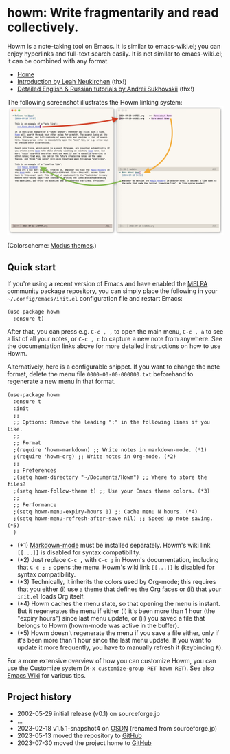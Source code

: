 # howm: Write fragmentarily and read collectively.

Howm is a note-taking tool on Emacs. It is similar to emacs-wiki.el; you can enjoy hyperlinks and full-text search easily. It is not similar to emacs-wiki.el; it can be combined with any format.

* [Home](https://kaorahi.github.io/howm/)
* [Introduction by Leah Neukirchen](https://leahneukirchen.org/blog/archive/2022/03/note-taking-in-emacs-with-howm.html) (thx!)
* [Detailed English & Russian tutorials by Andrei Sukhovskii](https://github.com/Emacs101/howm-manual) (thx!)
<!-- * [1-minute introduction on YouTube under Emacs Elements channel](https://www.youtube.com/watch?v=cCflzhDelvg) (unavailable? [2024-09-07]) -->

The following screenshot illustrates the Howm linking system:
![screenshot](doc/screenshot.png)

(Colorscheme: [Modus themes](https://protesilaos.com/emacs/modus-themes#h:7ea8fa66-1cd8-47b0-92b4-9998a3068f85).)

## Quick start

If you're using a recent version of Emacs and have enabled the [MELPA](https://melpa.org/) community package repository, you can simply place the following in your `~/.config/emacs/init.el` configuration file and restart Emacs:

```emacs-lisp
(use-package howm
  :ensure t)
```

After that, you can press e.g. `C-c , ,` to open the main menu, `C-c , a` to see a list of all your notes, or `C-c , c` to capture a new note from anywhere. See the documentation links above for more detailed instructions on how to use Howm.

Alternatively, here is a configurable snippet. If you want to change the note format, delete the menu file `0000-00-00-000000.txt` beforehand to regenerate a new menu in that format.

```emacs-lisp
(use-package howm
  :ensure t
  :init
  ;; 
  ;; Options: Remove the leading ";" in the following lines if you like.
  ;; 
  ;; Format
  ;(require 'howm-markdown) ;; Write notes in markdown-mode. (*1)
  ;(require 'howm-org) ;; Write notes in Org-mode. (*2)
  ;; 
  ;; Preferences
  ;(setq howm-directory "~/Documents/Howm") ;; Where to store the files?
  ;(setq howm-follow-theme t) ;; Use your Emacs theme colors. (*3)
  ;; 
  ;; Performance
  ;(setq howm-menu-expiry-hours 1) ;; Cache menu N hours. (*4)
  ;(setq howm-menu-refresh-after-save nil) ;; Speed up note saving. (*5)
  )
```

* (*1) [Markdown-mode](https://jblevins.org/projects/markdown-mode/) must be installed separately. Howm's wiki link `[[...]]` is disabled for syntax compatibility.
* (*2) Just replace `C-c ,` with `C-c ;` in Howm's documentation, including that `C-c ; ;` opens the menu. Howm's wiki link `[[...]]` is disabled for syntax compatibility.
* (*3) Technically, it inherits the colors used by Org-mode; this requires that you either (i) use a theme that defines the Org faces or (ii) that your `init.el` loads Org itself.
* (*4) Howm caches the menu state, so that opening the menu is instant. But it regenerates the menu if either (i) it's been more than 1 hour (the "expiry hours") since last menu update, or (ii) you saved a file that belongs to Howm (howm-mode was active in the buffer).
* (*5) Howm doesn't regenerate the menu if you save a file either, only if it's been more than 1 hour since the last menu update. If you want to update it more frequently, you have to manually refresh it (keybinding `R`).

For a more extensive overview of how you can customize Howm, you can use the Customize system (`M-x customize-group RET howm RET`). See also [Emacs Wiki](https://www.emacswiki.org/emacs/HowmMode) for various tips.

## Project history

* 2002-05-29 initial release (v0.1) on sourceforge.jp
* ...
* 2023-02-18 v1.5.1-snapshot4 on [OSDN](https://howm.osdn.jp/) (renamed from sourceforge.jp)
* 2023-05-13 moved the repository to [GitHub](https://github.com/kaorahi/howm)
* 2023-07-30 moved the project home to [GitHub](https://kaorahi.github.io/howm/)
